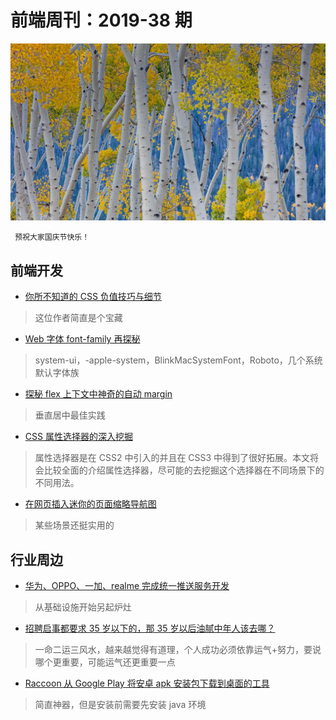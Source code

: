 # 前端周刊：2019-38 期

[![](/img/bing/20190926.png?imageView2/2/w/960)](https://cn.bing.com/search?q=美洲山杨)

```
 预祝大家国庆节快乐！
```

## 前端开发

- [你所不知道的 CSS 负值技巧与细节](https://www.cnblogs.com/coco1s/p/11319676.html)

> 这位作者简直是个宝藏

- [Web 字体 font-family 再探秘](https://www.cnblogs.com/coco1s/p/11350642.html)

> system-ui，-apple-system，BlinkMacSystemFont，Roboto，几个系统默认字体族

- [探秘 flex 上下文中神奇的自动 margin](https://www.cnblogs.com/coco1s/p/10910588.html)

> 垂直居中最佳实践

- [CSS 属性选择器的深入挖掘](https://www.cnblogs.com/coco1s/p/11043945.html)

> 属性选择器是在 CSS2 中引入的并且在 CSS3 中得到了很好拓展。本文将会比较全面的介绍属性选择器，尽可能的去挖掘这个选择器在不同场景下的不同用法。

- [在网页插入迷你的页面缩略导航图](https://larsjung.de/pagemap/)

> 某些场景还挺实用的

## 行业周边

- [华为、OPPO、一加、realme 完成统一推送服务开发](https://www.pingwest.com/w/194902)

> 从基础设施开始另起炉灶

- [招聘启事都要求 35 岁以下的，那 35 岁以后油腻中年人该去哪？](https://mp.weixin.qq.com/s/AXmXQye9_puIFVn_okTEPw)

> 一命二运三风水，越来越觉得有道理，个人成功必须依靠运气+努力，要说哪个更重要，可能运气还更重要一点

- [Raccoon 从 Google Play 将安卓 apk 安装包下载到桌面的工具](https://raccoon.onyxbits.de/apk-downloader/)

> 简直神器，但是安装前需要先安装 java 环境
